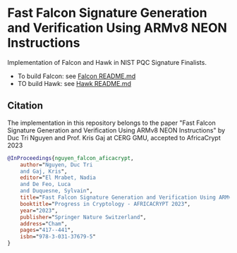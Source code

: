 # Fast Falcon Signature Generation and Verification Using ARMv8 NEON Instructions

Implementation of Falcon and Hawk in NIST PQC Signature Finalists.

- To build Falcon: see [Falcon README.md](./falcon-armv8/README.md)
- TO build Hawk: see [Hawk README.md](./hawk-armv8/README.md)


## Citation

The implementation in this repository belongs to the paper "Fast Falcon Signature Generation and Verification Using ARMv8 NEON Instructions" by Duc Tri Nguyen and Prof. Kris Gaj at CERG GMU, accepted to AfricaCrypt 2023


```bib
@InProceedings{nguyen_falcon_aficacrypt,
    author="Nguyen, Duc Tri
    and Gaj, Kris",
    editor="El Mrabet, Nadia
    and De Feo, Luca
    and Duquesne, Sylvain",
    title="Fast Falcon Signature Generation and Verification Using ARMv8 NEON Instructions",
    booktitle="Progress in Cryptology - AFRICACRYPT 2023",
    year="2023",
    publisher="Springer Nature Switzerland",
    address="Cham",
    pages="417--441",
    isbn="978-3-031-37679-5"
}
```

